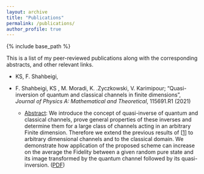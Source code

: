 ```yaml
---
layout: archive
title: "Publications"
permalink: /publications/
author_profile: true
---
```


{% include base_path %}

This is a list of my peer-reviewed publications along with the corresponding abstracts, and other relevant links.

* KS, F. Shahbeigi, 

* F. Shahbeigi, KS , M. Moradi, K. \.Zyczkowski, V. Karimipour; “Quasi-inversion of quantum and classical channels in finite dimensions”, *Journal of Physics A: Mathematical and Theoretical*, 115691.R1 (2021)
  * [Abstract](https://arxiv.org/abs/2104.06062): We introduce the concept of quasi-inverse of quantum and classical channels, prove general properties of these inverses and determine them for a large class of channels acting in an arbitrary Finite dimension. Therefore we extend the previous results of [[1](https://arxiv.org/abs/1909.06118)] to arbitrary dimensional channels and to the classical domain. We demonstrate how application of the proposed scheme can increase on the average the Fidelity between a given random pure state and its image transformed by the quantum channel followed by its quasi-inversion. ([PDF](https://arxiv.org/pdf/2104.06062.pdf))